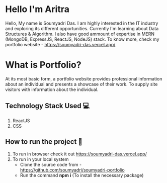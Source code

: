 # Hello I'm Aritra

Hello, My name is Soumyadri Das. I am highly interested in the IT industry and exploring its different opportunities. Currently I'm learning about Data Structures & Algorithm. I also have good ammount of expertise in MERN (MongoDB, ExpressJS, ReactJS, NodeJS) stack. To know more, check my portfolio website - https://soumyadri-das.vercel.app/

# What is Portfolio?

At its most basic form, a portfolio website provides professional information about an individual and presents a showcase of their work. To supply site visitors with information about the individual.

## Technology Stack Used 💻

1. ReactJS
2. CSS

## How to run the project 📑

1. To run in browser check it out https://soumyadri-das.vercel.app/
2. To run in your local system 
   * Clone the source code from - https://github.com/soumyadri/soumyadri-portfolio
   * Run the command  **npm i** (To install the necessary package)




